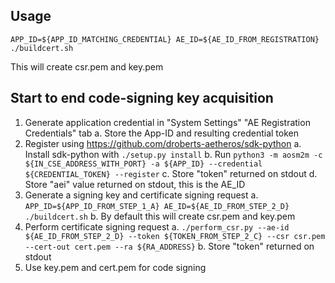 ## Usage

    APP_ID=${APP_ID_MATCHING_CREDENTIAL} AE_ID=${AE_ID_FROM_REGISTRATION} ./buildcert.sh

This will create csr.pem and key.pem

## Start to end code-signing key acquisition

1. Generate application credential in "System Settings" "AE Registration Credentials" tab
    a. Store the App-ID and resulting credential token
2. Register using https://github.com/droberts-aetheros/sdk-python
    a. Install sdk-python with `./setup.py install`
    b. Run `python3 -m aosm2m -c ${IN_CSE_ADDRESS_WITH_PORT} -a ${APP_ID} --credential ${CREDENTIAL_TOKEN} --register`
    c. Store "token" returned on stdout
    d. Store "aei" value returned on stdout, this is the AE_ID
3. Generate a signing key and certificate signing request
    a. `APP_ID=${APP_ID_FROM_STEP_1_A} AE_ID=${AE_ID_FROM_STEP_2_D} ./buildcert.sh`
    b. By default this will create csr.pem and key.pem
4. Perform certificate signing request
    a. `./perform_csr.py --ae-id ${AE_ID_FROM_STEP_2_D} --token ${TOKEN_FROM_STEP_2_C} --csr csr.pem --cert-out cert.pem --ra ${RA_ADDRESS}`
    b. Store "token" returned on stdout
5. Use key.pem and cert.pem for code signing
